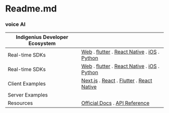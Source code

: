 # Readme.md
### **voice AI** 

|Indigenius Developer Ecosystem|        |
|---------------|----------------------|
| Real-time SDKs |[Web](https://github.com/daraPM/Indigenius-Agent-Pro/blob/main/Indigenius%20Web%20SDK.md) . [flutter](https://github.com/daraPM/Indigenius-Agent-Pro/blob/main/Indigenius%20Web%20SDK.md) . [React Native](path/to/ReactNative.md) . [iOS](path/to/iOS.md) . [Python](path/to/python.md) |
| Real-time SDKs |[Web](https://github.com/daraPM/Indigenius-Agent-Pro/blob/main/Indigenius%20Web%20SDK.md) . [flutter](https://github.com/daraPM/Indigenius-Agent-Pro/blob/main/Indigenius%20Web%20SDK.md) . [React Native](https://github.com/daraPM/Indigenius-Agent-Pro/blob/main/Indigenius%20React%20Native%20SDK.md) . [iOS](path/to/iOS.md) . [Python](path/to/python.md) |
| Client Examples  | [Next.js](path/to/Next.js.md) . [React](path/to/React.md) . [Flutter](path/to/Flutter.md) . [React Native](path/to/ReactNative.md)|
| Server Examples|        |
| Resources       | [Official Docs](https://docs.indigenius.ai/sdk/web) . [API Reference](https://dev.indigenius.shop/docs#/) |
